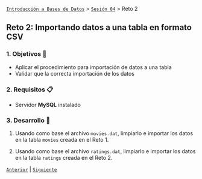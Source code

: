 [`Introducción a Bases de Datos`](../../Readme.md) > [`Sesión 04`](../Readme.md) > Reto 2

## Reto 2: Importando datos a una tabla en formato CSV

### 1. Objetivos :dart:
- Aplicar el procedimiento para importación de datos a una tabla
- Validar que la correcta importación de los datos

### 2. Requisitos :clipboard:
- Servidor __MySQL__ instalado

### 3. Desarrollo :rocket:

1. Usando como base el archivo `movies.dat`, limpiarlo e importar los datos en la tabla `movies` creada en el Reto 1.

1. Usando como base el archivo `ratings.dat`, limpiarlo e importar los datos en la tabla `ratings` creada en el Reto 2.

[`Anterior`](../Ejemplo-03/Readme.md) | [`Siguiente`](../Readme.md#configuración-de-mongodb-en-la-nube)
